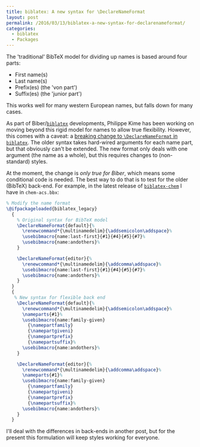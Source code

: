 ```yaml
---
title: biblatex: A new syntax for \DeclareNameFormat
layout: post
permalink: /2016/03/13/biblatex-a-new-syntax-for-declarenameformat/
categories:
  - biblatex
  - Packages
---
```

The 'traditional' BibTeX model for dividing up names is based around four parts:

- First name(s)
- Last name(s)
- Prefix(es) (the 'von part')
- Suffix(es) (the 'junior part')

This works well for many western European names, but falls down for many cases.

As part of Biber/[`biblatex`](http://ctan.org/plg/biblatex) developments, Philippe Kime has been working on moving beyond this rigid model for names to allow true flexibility. However, this comes with a caveat: a [breaking change to `\DeclareNameFormat` in `biblatex`](https://github.com/plk/biblatex/issues/372). The older syntax takes hard-wired arguments for each name part, but that obviously can't be extended. The new format only deals with one argument (the name as a whole), but this requires changes to (non-standard) styles.

At the moment, the change is _only true for Biber_, which means some conditional code is needed. The best way to do that is to test for the older (BibTeX) back-end. For example, in the latest release of [`biblatex-chem`](https://ctan.org/pkg/biblatex-chem) I have in `chem-acs.bbx`:

<!-- {% raw %} -->
```latex
% Modify the name format
\@ifpackageloaded{biblatex_legacy}
  {
    % Original syntax for BibTeX model
    \DeclareNameFormat{default}{%
      \renewcommand*{\multinamedelim}{\addsemicolon\addspace}%
      \usebibmacro{name:last-first}{#1}{#4}{#5}{#7}%
      \usebibmacro{name:andothers}%
    }

    \DeclareNameFormat{editor}{%
      \renewcommand*{\multinamedelim}{\addcomma\addspace}%
      \usebibmacro{name:last-first}{#1}{#4}{#5}{#7}%
      \usebibmacro{name:andothers}%
    }
  }
  {
   % New syntax for flexible back end
    \DeclareNameFormat{default}{%
      \renewcommand*{\multinamedelim}{\addsemicolon\addspace}%
      \nameparts{#1}%
      \usebibmacro{name:family-given}
        {\namepartfamily}
        {\namepartgiveni}
        {\namepartprefix}
        {\namepartsuffix}%
      \usebibmacro{name:andothers}%
    }

    \DeclareNameFormat{editor}{%
      \renewcommand*{\multinamedelim}{\addcomma\addspace}%
      \nameparts{#1}%
      \usebibmacro{name:family-given}
        {\namepartfamily}
        {\namepartgiveni}
        {\namepartprefix}
        {\namepartsuffix}%
      \usebibmacro{name:andothers}%
    }
  }
```
<!-- {% endraw %} -->

I'll deal with the differences in back-ends in another post, but for the present this formulation will keep styles working for everyone.
